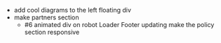 - add cool diagrams to the left floating div
- make partners section
  - #6 animated div on robot
    Loader
    Footer updating
    make the policy section responsive
